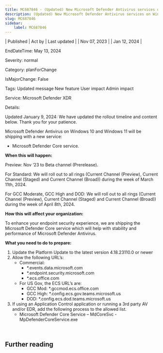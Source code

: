 ```yaml
---
title: MC687846 - (Updated) New Microsoft Defender Antivirus services on Windows Devices
description: (Updated) New Microsoft Defender Antivirus services on Windows Devices
slug: MC687846
sidebar:
    label: MC687846
---
```


| Published | Act by | Last updated |
| Nov 07, 2023 |  | Jan 12, 2024 |

EndDateTime: May 13, 2024

Severity: normal

Category: planForChange

IsMajorChange: False

Tags: Updated message New feature User impact Admin impact

Service: Microsoft Defender XDR

Details: 

<p>Updated January 9, 2024: We have updated the rollout timeline and content below. Thank you for your patience.</p><p>Microsoft Defender Antivirus on Windows 10 and Windows 11 will be shipping with a new service: 
</p><ul><li>Microsoft Defender Core service.</li></ul><p><b>When this will happen:</b><br></p><p>Preview: Nov ‘23 to Beta channel (Prerelease).</p><p>For Standard: We will roll out to all rings (Current Channel (Preview), Current Channel (Staged) and Current Channel (Broad)) during the week of March 11th, 2024.
</p><p>For GCC Moderate, GCC High and DOD: We will roll out to all rings (Current Channel (Preview), Current Channel (Staged) and Current Channel (Broad)) during the week of April 8th, 2024.</p><p><b>How this will affect your organization:</b></p><p>To enhance your endpoint security experience, we are shipping the Microsoft Defender Core service which will help with stability and performance of Microsoft Defender Antivirus. 
</p><p><b>What you need to do to prepare:</b>
</p><ol><li>Update the Platform Update to the latest version 4.18.23110.0 or newer</li><li>Allow the following URL’s:<ul><li>Commercial:
<ul><li>*.events.data.microsoft.com 
</li><li>*.endpoint.security.microsoft.com 
</li><li>*.ecs.office.com 
</li></ul></li><li>For US Gov, the ECS URL’s are:
<ul><li>GCC Mod: *.gccmod.ecs.office.com 
</li><li>GCC High:  *.config.ecs.gov.teams.microsoft.us
</li><li>DOD: *.config.ecs.dod.teams.microsoft.us
</li></ul></li></ul></li><li>If using an Application Control application or running a 3rd party AV and/or EDR, add the following process to the allowed list. 
<ul><li>Microsoft Defender Core Service – MdCoreSvc - MpDefenderCoreService.exe
</li></ul></li></ol><p><br></p><p> 
</p>

## Further reading
